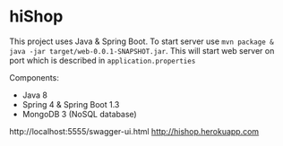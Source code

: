 # hiShop

This project uses Java & Spring Boot.
To start server use `mvn package & java -jar target/web-0.0.1-SNAPSHOT.jar`. 
This will start web server on port which is described in `application.properties`

Components:
 - Java 8
 - Spring 4 & Spring Boot 1.3
 - MongoDB 3 (NoSQL database)


http://localhost:5555/swagger-ui.html
http://hishop.herokuapp.com